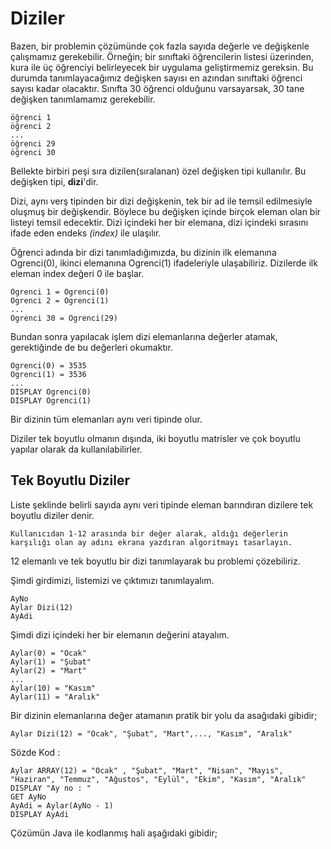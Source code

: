 # Diziler

Bazen, bir problemin çözümünde çok fazla sayıda değerle ve değişkenle çalışmamız gerekebilir. Örneğin; bir sınıftaki öğrencilerin listesi üzerinden, kura ile üç öğrenciyi belirleyecek bir uygulama geliştirmemiz gereksin. Bu durumda tanımlayacağımız değişken sayısı en azından sınıftaki öğrenci sayısı kadar olacaktır. Sınıfta 30 öğrenci olduğunu varsayarsak, 30 tane değişken tanımlamamız gerekebilir.

```
öğrenci 1
öğrenci 2
...
öğrenci 29
öğrenci 30
```

Bellekte birbiri peşi sıra dizilen(sıralanan) özel değişken tipi kullanılır. Bu değişken tipi, **dizi**'dir.

Dizi, aynı verş tipinden bir dizi değişkenin, tek bir ad ile temsil edilmesiyle oluşmuş bir değişkendir. Böylece bu değişken içinde birçok eleman olan bir listeyi temsil edecektir. Dizi içindeki her bir elemana, dizi içindeki sırasını ifade eden endeks *(index)* ile ulaşılır.

Öğrenci adında bir dizi tanımladığımızda, bu dizinin ilk elemanına Ogrenci(0), ikinci elemanına Ogrenci(1) ifadeleriyle ulaşabiliriz. Dizilerde ilk eleman index değeri 0 ile başlar.
```
Ogrenci 1 = Ogrenci(0)
Ogrenci 2 = Ogrenci(1)
...
Ogrenci 30 = Ogrenci(29)
```
Bundan sonra yapılacak işlem dizi elemanlarına değerler atamak, gerektiğinde de bu değerleri okumaktır.
```
Ogrenci(0) = 3535
Ogrenci(1) = 3536
...
DISPLAY Ogrenci(0)
DISPLAY Ogrenci(1)
```
Bir dizinin tüm elemanları aynı veri tipinde olur.

Diziler tek boyutlu olmanın dışında, iki boyutlu matrisler ve çok boyutlu yapılar olarak da kullanılabilirler.

## Tek Boyutlu Diziler

Liste şeklinde belirli sayıda aynı veri tipinde eleman barındıran dizilere tek boyutlu diziler denir. 
```
Kullanıcıdan 1-12 arasında bir değer alarak, aldığı değerlerin karşılığı olan ay adını ekrana yazdıran algoritmayı tasarlayın.
```
12 elemanlı ve tek boyutlu bir dizi tanımlayarak bu problemi çözebiliriz.

Şimdi girdimizi, listemizi ve çıktımızı tanımlayalım.
```
AyNo
Aylar Dizi(12)
AyAdi
```
Şimdi dizi içindeki her bir elemanın değerini atayalım.
```
Aylar(0) = "Ocak"
Aylar(1) = "Şubat"
Aylar(2) = "Mart"
...
Aylar(10) = "Kasım"
Aylar(11) = "Aralık"
```
Bir dizinin elemanlarına değer atamanın pratik bir yolu da asağıdaki gibidir;
```
Aylar Dizi(12) = "Ocak", "Şubat", "Mart",..., "Kasım", "Aralık"
```
Sözde Kod :
```
Aylar ARRAY(12) = "Ocak" , "Şubat", "Mart", "Nisan", "Mayıs", "Haziran", "Temmuz", "Ağustos", "Eylül", "Ekim", "Kasım", "Aralık"
DISPLAY "Ay no : "
GET AyNo
AyAdi = Aylar(AyNo - 1)
DISPLAY AyAdi
```
Çözümün Java ile kodlanmış hali aşağıdaki gibidir;

